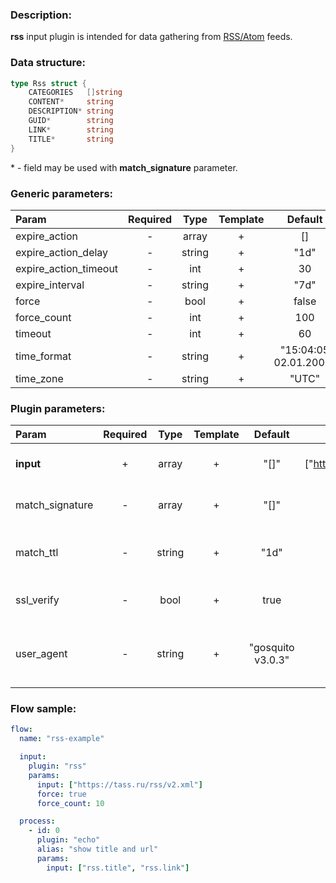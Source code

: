 ### Description:

**rss** input plugin is intended for data gathering from [RSS/Atom](https://en.wikipedia.org/wiki/RSS) feeds.

### Data structure:

```go
type Rss struct {
	CATEGORIES   []string
	CONTENT*     string
	DESCRIPTION* string
	GUID*        string
	LINK*        string
	TITLE*       string
}
```

&ast; - field may be used with **match_signature** parameter.

### Generic parameters:

| Param                 | Required |  Type  | Template |        Default        |
|:----------------------|:--------:|:------:|:--------:|:---------------------:|
| expire_action         |    -     | array  |    +     |          []           |
| expire_action_delay   |    -     | string |    +     |         "1d"          |
| expire_action_timeout |    -     |  int   |    +     |          30           |
| expire_interval       |    -     | string |    +     |         "7d"          |
| force                 |    -     |  bool  |    +     |         false         |
| force_count           |    -     |  int   |    +     |          100          |
| timeout               |    -     |  int   |    +     |          60           |
| time_format           |    -     | string |    +     | "15:04:05 02.01.2006" |
| time_zone             |    -     | string |    +     |         "UTC"         |


### Plugin parameters:

| Param           | Required |  Type  | Template |      Default      |            Example             | Description                                |
|:----------------|:--------:|:------:|:--------:|:-----------------:|:------------------------------:|:-------------------------------------------|
| **input**       |    +     | array  |    +     |       "[]"        | ["https://tass.ru/rss/v2.xml"] | List of RSS/Atom feeds.                    |
| match_signature |    -     | array  |    +     |       "[]"        |       ["source", "time"]       | Match new articles by signature.           |
| match_ttl       |    -     | string |    +     |       "1d"        |             "24h"              | TTL (Time To Live) for matched signatures. |
| ssl_verify      |    -     |  bool  |    +     |       true        |             false              | Verify server certificate.                 |
| user_agent      |    -     | string |    +     | "gosquito v3.0.3" |         "webchela 1.0"         | Custom User-Agent for feed access.         |


### Flow sample:

```yaml
flow:
  name: "rss-example"

  input:
    plugin: "rss"
    params:
      input: ["https://tass.ru/rss/v2.xml"]
      force: true
      force_count: 10

  process:
    - id: 0
      plugin: "echo"
      alias: "show title and url"
      params:
        input: ["rss.title", "rss.link"]

```



